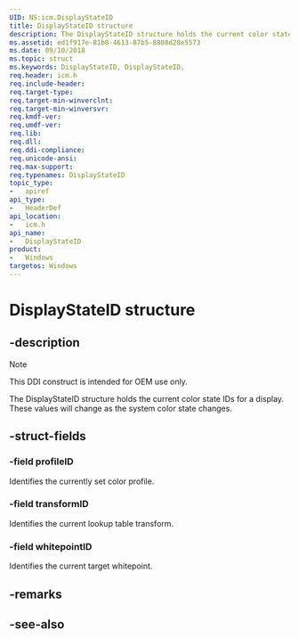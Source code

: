```yaml
---
UID: NS:icm.DisplayStateID
title: DisplayStateID structure
description: The DisplayStateID structure holds the current color state IDs for a display.
ms.assetid: ed1f917e-81b8-4613-87b5-8808d28e5573
ms.date: 09/10/2018
ms.topic: struct
ms.keywords: DisplayStateID, DisplayStateID, 
req.header: icm.h
req.include-header:
req.target-type:
req.target-min-winverclnt:
req.target-min-winversvr:
req.kmdf-ver:
req.umdf-ver:
req.lib:
req.dll:
req.ddi-compliance:
req.unicode-ansi:
req.max-support:
req.typenames: DisplayStateID
topic_type: 
-	apiref
api_type: 
-	HeaderDef
api_location: 
-	icm.h
api_name: 
-	DisplayStateID
product:
-	Windows
targetos: Windows
---
```


# DisplayStateID structure

## -description

> [!NOTE]
> This DDI construct is intended for OEM use only.

The DisplayStateID structure holds the current color state IDs for a display. These values will change as the system color state changes.

## -struct-fields

### -field profileID

Identifies the currently set color profile.
 
### -field transformID

Identifies the current lookup table transform.
 
### -field whitepointID

Identifies the current target whitepoint.

## -remarks

## -see-also
